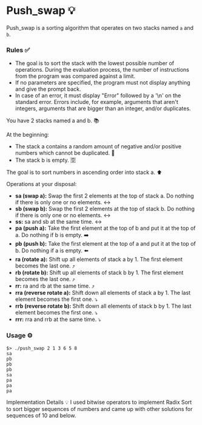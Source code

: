 # Push_swap 💡

Push_swap is a sorting algorithm that operates on two stacks named `a` and `b`. 

### Rules ✅

- The goal is to sort the stack with the lowest possible number of operations.
During the evaluation process, the number of instructions from the program was compared against a limit.
- If no parameters are specified, the program must not display anything and give the prompt back.
- In case of an error, it must display "Error" followed by a '\n' on the standard error.
Errors include, for example, arguments that aren't integers, arguments that are bigger than an integer, and/or duplicates.


You have 2 stacks named a and b. 📚

At the beginning:
- The stack a contains a random amount of negative and/or positive numbers which cannot be duplicated. 🎲
- The stack b is empty. 🈳

The goal is to sort numbers in ascending order into stack a. ⬆️

Operations at your disposal:

- **sa (swap a):** Swap the first 2 elements at the top of stack a. Do nothing if there is only one or no elements. ↔️
- **sb (swap b):** Swap the first 2 elements at the top of stack b. Do nothing if there is only one or no elements. ↔️
- **ss:** sa and sb at the same time. ↔️
- **pa (push a):** Take the first element at the top of b and put it at the top of a. Do nothing if b is empty. ➡️
- **pb (push b):** Take the first element at the top of a and put it at the top of b. Do nothing if a is empty. ⬅️
- **ra (rotate a):** Shift up all elements of stack a by 1. The first element becomes the last one. ⤴️
- **rb (rotate b):** Shift up all elements of stack b by 1. The first element becomes the last one. ⤴️
- **rr:** ra and rb at the same time. ⤴️
- **rra (reverse rotate a):** Shift down all elements of stack a by 1. The last element becomes the first one. ⤵️
- **rrb (reverse rotate b):** Shift down all elements of stack b by 1. The last element becomes the first one. ⤵️
- **rrr:** rra and rrb at the same time. ⤵️


### Usage ⚙️

```shell
$> ./push_swap 2 1 3 6 5 8
sa
pb
pb
pb
sa
pa
pa
pa
```


Implementation Details 💡
I used bitwise operators to implement Radix Sort to sort bigger sequences of numbers and came up with other solutions for sequences of 10 and below.


